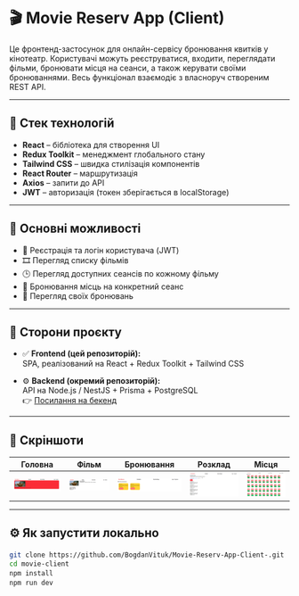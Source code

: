 # 🎬 Movie Reserv App (Client)

Це фронтенд-застосунок для онлайн-сервісу бронювання квитків у кінотеатр. Користувачі можуть реєструватися, входити, переглядати фільми, бронювати місця на сеанси, а також керувати своїми бронюваннями. Весь функціонал взаємодіє з власноруч створеним REST API.

---

## 🚀 Стек технологій

- **React** – бібліотека для створення UI  
- **Redux Toolkit** – менеджмент глобального стану  
- **Tailwind CSS** – швидка стилізація компонентів  
- **React Router** – маршрутизація  
- **Axios** – запити до API  
- **JWT** – авторизація (токен зберігається в localStorage)

---

## 🔑 Основні можливості

- 🔐 Реєстрація та логін користувача (JWT)
- 🎞️ Перегляд списку фільмів
- 🕒 Перегляд доступних сеансів по кожному фільму
- 💺 Бронювання місць на конкретний сеанс
- 📂 Перегляд своїх бронювань
---

## 🧱 Сторони проєкту

- ✅ **Frontend (цей репозиторій):**  
  SPA, реалізований на React + Redux Toolkit + Tailwind CSS

- ⚙️ **Backend (окремий репозиторій):**  
  API на Node.js / NestJS + Prisma + PostgreSQL  
  👉 [Посилання на бекенд](https://github.com/BogdanVituk/Movie_Reserv_System)

---

## 📸 Скріншоти

| Головна                     | Фільм                      | Бронювання                 | Розклад                     | Місця                      |
|-----------------------------|----------------------------|----------------------------|-----------------------------|----------------------------|
| ![Home](./screenshots/home.png)      | ![Movie](./screenshots/movie.png)      | ![Booking](./screenshots/bookings1.png) | ![Schedule](./screenshots/schedule.png) | ![Seats](./screenshots/seats.png)     |

---

## ⚙️ Як запустити локально

```bash
git clone https://github.com/BogdanVituk/Movie-Reserv-App-Client-.git
cd movie-client
npm install
npm run dev
